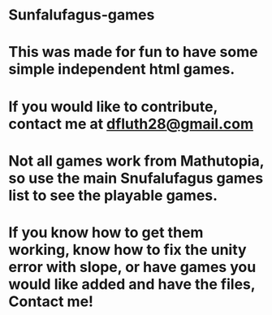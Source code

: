 # Sunfalufagus-games
# This was made for fun to have some simple independent html games.
# If you would like to contribute, contact me at dfluth28@gmail.com
# Not all games work from Mathutopia, so use the main Snufalufagus games list to see the playable games.
# If you know how to get them working, know how to fix the unity error with slope, or have games you would like added and have the files, Contact me!
